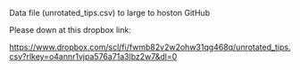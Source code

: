 
Data file (unrotated_tips.csv) to large to hoston GitHub

Please down at this dropbox link:

https://www.dropbox.com/scl/fi/fwmb82v2w2ohw31qg468q/unrotated_tips.csv?rlkey=o4annr1vjpa576a71a3lbz2w7&dl=0
